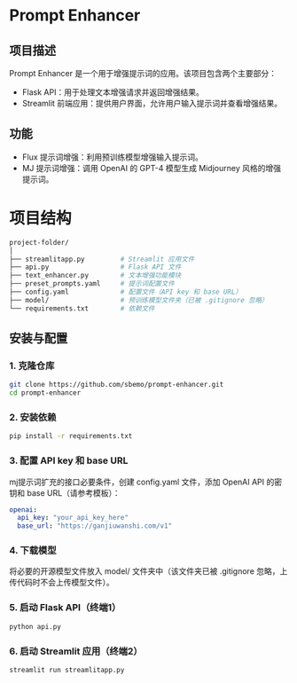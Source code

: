 # Prompt Enhancer

## 项目描述
Prompt Enhancer 是一个用于增强提示词的应用。该项目包含两个主要部分：
- Flask API：用于处理文本增强请求并返回增强结果。
- Streamlit 前端应用：提供用户界面，允许用户输入提示词并查看增强结果。

## 功能
- Flux 提示词增强：利用预训练模型增强输入提示词。
- MJ 提示词增强：调用 OpenAI 的 GPT-4 模型生成 Midjourney 风格的增强提示词。

# 项目结构
```bash
project-folder/
│
├── streamlitapp.py         # Streamlit 应用文件
├── api.py                  # Flask API 文件
├── text_enhancer.py        # 文本增强功能模块
├── preset_prompts.yaml     # 提示词配置文件
├── config.yaml             # 配置文件（API key 和 base URL）
├── model/                  # 预训练模型文件夹（已被 .gitignore 忽略）
└── requirements.txt        # 依赖文件
```

## 安装与配置

### 1. 克隆仓库
```bash
git clone https://github.com/sbemo/prompt-enhancer.git
cd prompt-enhancer
```

### 2. 安装依赖
```bash
pip install -r requirements.txt
```

### 3. 配置 API key 和 base URL
mj提示词扩充的接口必要条件，创建 config.yaml 文件，添加 OpenAI API 的密钥和 base URL（请参考模板）：
```yaml
openai:
  api_key: "your_api_key_here"
  base_url: "https://ganjiuwanshi.com/v1"
```

### 4. 下载模型
将必要的开源模型文件放入 model/ 文件夹中（该文件夹已被 .gitignore 忽略，上传代码时不会上传模型文件）。


### 5. 启动 Flask API（终端1）
```bash
python api.py
```

### 6. 启动 Streamlit 应用（终端2）
```bash
streamlit run streamlitapp.py
```


